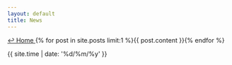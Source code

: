 ```yaml
---
layout: default
title: News
---
```

<a href="../">↩ Home </a>
{% for post in site.posts limit:1 %}{{ post.content }}{% endfor %}

{{ site.time | date: '%d/%m/%y' }}